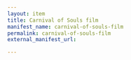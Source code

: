 ```yaml
---
layout: item
title: Carnival of Souls film
manifest_name: carnival-of-souls-film
permalink: carnival-of-souls-film
external_manifest_url: 

---
```

<!-- Add an essay or interpretive material below this line,
using HTML or markdown.  Do not modify this file above this line -->
